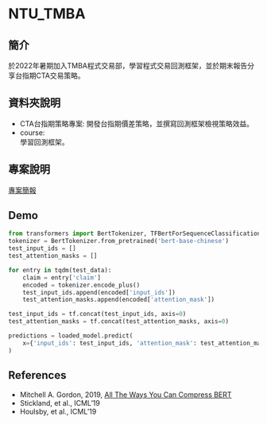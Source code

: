 # NTU_TMBA
## 簡介
於2022年暑期加入TMBA程式交易部，學習程式交易回測框架，並於期末報告分享台指期CTA交易策略。

## 資料夾說明
* CTA台指期策略專案:
開發台指期價差策略，並撰寫回測框架檢視策略效益。
* course:   
學習回測框架。	

## 專案說明
[專案簡報](CTA台指期策略/final_report.pdf)


## Demo
```python
from transformers import BertTokenizer, TFBertForSequenceClassification
tokenizer = BertTokenizer.from_pretrained('bert-base-chinese')
test_input_ids = []
test_attention_masks = []

for entry in tqdm(test_data):
    claim = entry['claim']
    encoded = tokenizer.encode_plus()
    test_input_ids.append(encoded['input_ids'])
    test_attention_masks.append(encoded['attention_mask'])

test_input_ids = tf.concat(test_input_ids, axis=0)
test_attention_masks = tf.concat(test_attention_masks, axis=0)

predictions = loaded_model.predict(
    x={'input_ids': test_input_ids, 'attention_mask': test_attention_masks}
)

```
## References
- Mitchell A. Gordon, 2019, [All The Ways You Can Compress BERT](https://mitchgordon.me/machine/learning/2019/11/18/all-the-ways-to-compress-BERT.html)
- Stickland, et al., ICML’19
- Houlsby, et al., ICML’19
